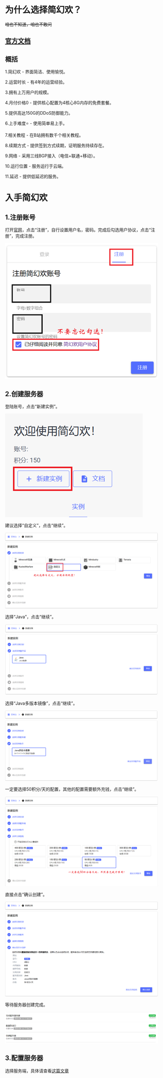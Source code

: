 # 为什么选择简幻欢？

~~咱也不知道，咱也不敢问~~

## [官方文档](https://www.yuque.com/simpfun/sfe/whychoose)

## 概括

1.简幻欢 - 界面简洁、使用愉悦。


2.运营时长 - 有4年的运营经验。


3.拥有上万用户的规模。


4.月付价格0 - 提供核心配置为4核心8G内存的免费套餐。


5.提供高达150G的DDoS防御能力。


6.上手难度⭐ - 使用简单易上手。


7.相关教程 - 在B站拥有数千个相关教程。


8.续期方式 - 提供签到方式续期，证明服务持续存在。


9.网络 - 采用三线BGP接入（电信+联通+移动）。


10.运行位置 - 服务运行于云端。


11.延迟 - 提供低延迟的服务。

# 入手简幻欢

## 1.注册账号

打开[官网](https://simpfun.cn/auth?type=login)，点击“注册”，自行设置用户名，密码。完成后勾选用户协议，点击“注册”，完成注册。

![](image/1.png ':size=50%')

## 2.创建服务器

登陆账号，点击“新建实例”。

![](image/2.png ':size=50%')

建议选择“自定义”，点击“继续”。

![](image/3.png ':size=50%')

选择“Java”，点击“继续”。

![](image/4.png ':size=50%')

选择“Java多版本镜像”，点击“继续”。

![](image/5.png ':size=50%')

一定要选择50积分/天的配置，其他的配置需要额外充钱，点击“继续”。

![](image/6.png ':size=50%')

直接点击“确认创建”。

![](image/7.png ':size=50%')

等待服务器创建完成。

![](image/8.png ':size=50%')

## 3.配置服务器

选择服务端，具体请查看[这篇文章]()